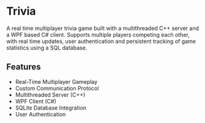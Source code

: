 # Trivia

A real time multiplayer trivia game built with a multithreaded C++ server and a WPF based C# client. 
Supports multiple players competing each other, with real time updates, user authentication and persistent tracking of game statistics using a SQL database.

## Features

- Real-Time Multiplayer Gameplay
- Custom Communication Protocol
- Multithreaded Server (C++)
- WPF Client (C#)
- SQLite Database Integration
- User Authentication
